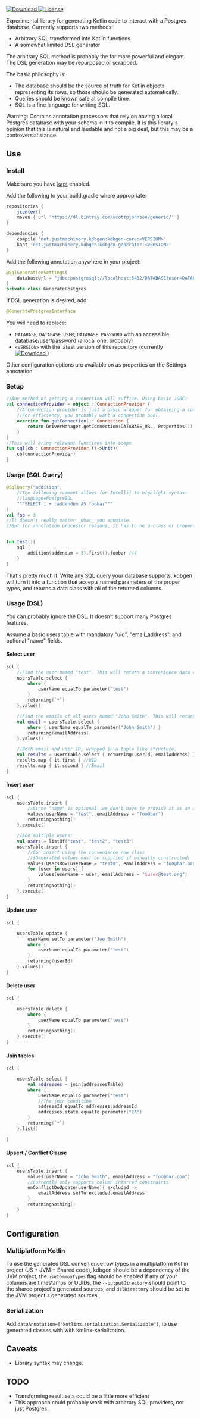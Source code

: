 [ ![Download](https://api.bintray.com/packages/scottpjohnson/generic/kdbgen/images/download.svg) ](https://bintray.com/scottpjohnson/generic/kdbgen-core/_latestVersion)
[![License](https://img.shields.io/badge/License-Apache%202.0-blue.svg)](https://opensource.org/licenses/Apache-2.0)
 
 Experimental library for generating Kotlin code to interact with a Postgres database. 
 Currently supports two methods:
  - Arbitrary SQL transformed into Kotlin functions
  - A somewhat limited DSL generator
 
 The arbitrary SQL method is probably the far more powerful and elegant. The DSL generation may be repurposed or scrapped.
 
 The basic philosophy is:
 - The database should be the source of truth for Kotlin objects representing its rows, so those should be generated automatically.
 - Queries should be known safe at compile time.
 - SQL is a fine language for writing SQL.
 
 Warning: Contains annotation processors that rely on having a local Postgres 
 database with your schema in it to compile. It is this library's opinion that
 this is natural and laudable and not a big deal, but this may be a controversial stance.
  
## Use
### Install
Make sure you have [kapt](https://kotlinlang.org/docs/reference/kapt.html) enabled.

Add the following to your build.gradle where appropriate:
```groovy
repositories {
    jcenter()
    maven { url 'https://dl.bintray.com/scottpjohnson/generic/' }
}

dependencies {
    compile 'net.justmachinery.kdbgen:kdbgen-core:<VERSION>'
    kapt 'net.justmachinery.kdbgen:kdbgen-generator:<VERSION>'
}
```

Add the following annotation anywhere in your project:
```kotlin
@SqlGenerationSettings(
	databaseUrl = "jdbc:postgresql://localhost:5432/DATABASE?user=DATABASE_USER&password=DATABASE_PASSWORD"
)
private class GeneratePostgres
```

If DSL generation is desired, add:
```kotlin
@GeneratePostgresInterface
```
You will need to replace:
- `DATABASE`, `DATABASE_USER`, `DATABASE_PASSWORD` with an accessible database/user/password (a local one, probably)
- `<VERSION>` with the latest version of this repository (currently [ ![Download](https://api.bintray.com/packages/scottpjohnson/generic/kdbgen/images/download.svg) ](https://bintray.com/scottpjohnson/generic/kdbgen-core/_latestVersion))

Other configuration options are available on as properties on the Settings annotation.

### Setup
```kotlin
//Any method of getting a connection will suffice. Using basic JDBC:
val connectionProvider = object : ConnectionProvider {
    //A connection provider is just a basic wrapper for obtaining a connection.
    //For efficiency, you probably want a connection pool.
    override fun getConnection(): Connection {
        return DriverManager.getConnection(DATABASE_URL, Properties()) as PgConnection
    }
}
//This will bring relevant functions into scope
fun sql(cb : ConnectionProvider.()->Unit){
    cb(connectionProvider)
}
```

### Usage (SQL Query)
```kotlin
@SqlQuery("addition",
    //The following comment allows for Intellij to highlight syntax:
    //language=PostgreSQL
	"""SELECT 1 + :addendum AS foobar"""
)
val foo = 3 
//It doesn't really matter _what_ you annotate.
//But for annotation processor reasons, it has to be a class or property.


fun test(){
    sql {
        addition(addendum = 3).first().foobar //4
    }
}

```
That's pretty much it. Write any SQL query your database supports.
kdbgen will turn it into a function that accepts named parameters of the proper types,
and returns a data class with all of the returned columns.

### Usage (DSL)

You can probably ignore the DSL. It doesn't support many Postgres features.

 Assume a basic users table with mandatory "uid", "email_address", and optional "name" fields.
 

#### Select user
```kotlin
sql {
    //Find the user named "test". This will return a convenience data class containing all columns.
    usersTable.select {
        where {
            userName equalTo parameter("test")
        }
        returning(`*`)
    }.value()

    //Find the emails of all users named "John Smith". This will return just the email column.
    val email = usersTable.select {
        where { userName equalTo parameter("John Smith") }
        returning(emailAddress)
    }.values()

    //Both email and user ID, wrapped in a tuple like structure.
    val results = usersTable.select { returning(userId, emailAddress) }.list()
    results.map { it.first } //UID
    results.map { it.second } //Email
}
```

#### Insert user
```kotlin
sql {
    usersTable.insert {
        //Since "name" is optional, we don't have to provide it as an argument to this insert helper method.
        values(userName = "test", emailAddress = "foo@bar")
        returningNothing()
    }.execute()

    //Add multiple users:
    val users = listOf("test", "test2", "test3")
    usersTable.insert {
        //Can insert using the convenience row class
        //(Generated values must be supplied if manually constructed)
        values(UsersRow(userName = "test0", emailAddress = "foo@bar.org", userId = 2, addressId = null))
        for (user in users) {
            values(userName = user, emailAddress = "$user@test.org")
        }
        returningNothing()
    }.execute()
}
```

#### Update user
```kotlin
sql {

    usersTable.update {
        userName setTo parameter("Joe Smith")
        where {
            userName equalTo parameter("test")
        }
        returning(userId)
    }.values()
}
```

#### Delete user
```kotlin
sql {

    usersTable.delete {
        where {
            userName equalTo parameter("test")
        }
        returningNothing()
    }.execute()
}
```

#### Join tables
```kotlin
sql {

    usersTable.select {
        val addresses = join(addressesTable)
        where {
            userName equalTo parameter("test")
            //The join condition
            addressId equalTo addresses.addressId
            addresses.state equalTo parameter("CA")
        }
        returning(`*`)
    }.list()

}
```

#### Upsert / Conflict Clause
```kotlin
sql {
    usersTable.insert {
        values(userName = "John Smith", emailAddress = "foo@bar.com")
        //Currently only supports column inferred constraints
        onConflictDoUpdate(userName){ excluded ->
            emailAddress setTo excluded.emailAddress
        }
        returningNothing()
    }
}

```

## Configuration
### Multiplatform Kotlin
To use the generated DSL convenience row types in a multiplatform Kotlin project (JS + JVM + Shared code), kdbgen should be a dependency of the JVM project, 
the `useCommonTypes` flag should be enabled if any of your columns are timestamps or UUIDs, the `--outputDirectory` should point to the shared project's generated sources,
and `dslDirectory` should be set to the JVM project's generated sources. 

### Serialization
Add `dataAnnotation=["kotlinx.serialization.Serializable"]`, to use generated classes with 
with kotlinx-serialization.


## Caveats
- Library syntax may change.

## TODO
- Transforming result sets could be a little more efficient
- This approach could probably work with arbitrary SQL providers, not just Postgres. 